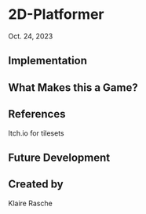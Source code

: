 # 2D-Platformer
Oct. 24, 2023

## Implementation

## What Makes this a Game?

## References
Itch.io for tilesets

## Future Development

## Created by
Klaire Rasche

